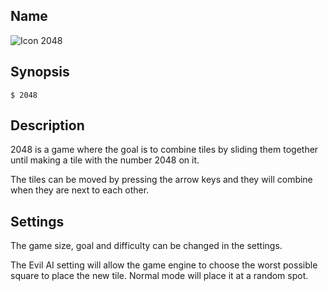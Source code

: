 ## Name

![Icon](file:///res/icons/16x16/app-2048.png) 2048

## Synopsis

```**sh
$ 2048
```

## Description

2048 is a game where the goal is to combine tiles by sliding them together until making a tile with the number 2048 on it.

The tiles can be moved by pressing the arrow keys and they will combine when they are next to each other.

## Settings

The game size, goal and difficulty can be changed in the settings.

The Evil AI setting will allow the game engine to choose the worst possible square to place the new tile. Normal mode will place it at a random spot.
